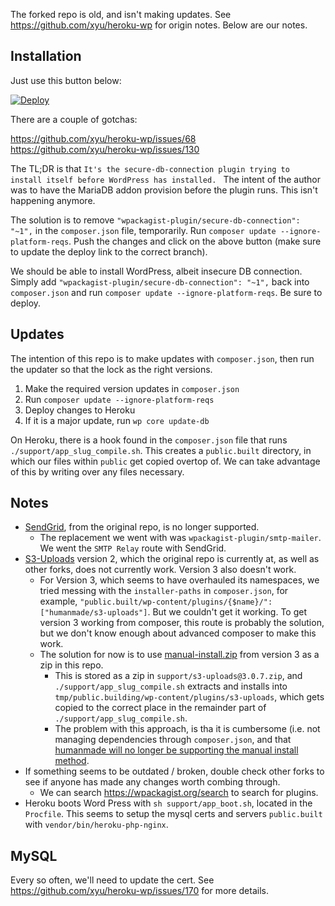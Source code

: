 The forked repo is old, and isn't making updates.  See https://github.com/xyu/heroku-wp for origin notes.  Below are our notes.

## Installation

Just use this button below:

[![Deploy](https://www.herokucdn.com/deploy/button.svg)](https://heroku.com/deploy?template=https://github.com/danieltjewett/heroku-wp/tree/major-updates)

There are a couple of gotchas:

https://github.com/xyu/heroku-wp/issues/68
https://github.com/xyu/heroku-wp/issues/130

The TL;DR is that `It's the secure-db-connection plugin trying to install itself before WordPress has installed. `  The intent of the author was to have the MariaDB addon provision before the plugin runs.  This isn't happening anymore.

The solution is to remove `"wpackagist-plugin/secure-db-connection": "~1",` in the `composer.json` file, temporarily.  Run `composer update --ignore-platform-reqs`.  Push the changes and click on the above button (make sure to update the deploy link to the correct branch).

We should be able to install WordPress, albeit insecure DB connection.  Simply add `"wpackagist-plugin/secure-db-connection": "~1",` back into `composer.json` and run `composer update --ignore-platform-reqs`.  Be sure to deploy.

## Updates

The intention of this repo is to make updates with `composer.json`, then run the updater so that the lock as the right versions.

1. Make the required version updates in `composer.json`
2. Run `composer update --ignore-platform-reqs`
3. Deploy changes to Heroku
4. If it is a major update, run `wp core update-db`

On Heroku, there is a hook found in the `composer.json` file that runs `./support/app_slug_compile.sh`.  This creates a `public.built` directory, in which our files within `public` get copied overtop of.  We can take advantage of this by writing over any files necessary.

## Notes

* [SendGrid](http://wordpress.org/plugins/sendgrid-email-delivery-simplified/), from the original repo, is no longer supported.
  * The replacement we went with was `wpackagist-plugin/smtp-mailer`.  We went the `SMTP Relay` route with SendGrid.
* [S3-Uploads](https://github.com/humanmade/S3-Uploads) version 2, which the original repo is currently at, as well as other forks, does not currently work.  Version 3 also doesn't work.
  * For Version 3, which seems to have overhauled its namespaces, we tried messing with the `installer-paths` in `composer.json`, for example, `"public.built/wp-content/plugins/{$name}/": ["humanmade/s3-uploads"]`.  But we couldn't get it working.  To get version 3 working from composer, this route is probably the solution, but we don't know enough about advanced composer to make this work.
  * The solution for now is to use [manual-install.zip](https://github.com/humanmade/S3-Uploads/releases/download/3.0.7/manual-install.zip) from version 3 as a zip in this repo.
    * This is stored as a zip in `support/s3-uploads@3.0.7.zip`, and `./support/app_slug_compile.sh` extracts and installs into `tmp/public.building/wp-content/plugins/s3-uploads`, which gets copied to the correct place in the remainder part of `./support/app_slug_compile.sh`.
    * The problem with this approach, is tha it is cumbersome (i.e. not managing dependencies through `composer.json`, and that [humanmade will no longer be supporting the manual install method](https://github.com/humanmade/S3-Uploads/issues/644).
* If something seems to be outdated / broken, double check other forks to see if anyone has made any changes worth combing through.
  * We can search https://wpackagist.org/search to search for plugins.
* Heroku boots Word Press with `sh support/app_boot.sh`, located in the `Procfile`.  This seems to setup the mysql certs and servers `public.built` with `vendor/bin/heroku-php-nginx`.

## MySQL

Every so often, we'll need to update the cert.  See https://github.com/xyu/heroku-wp/issues/170 for more details.